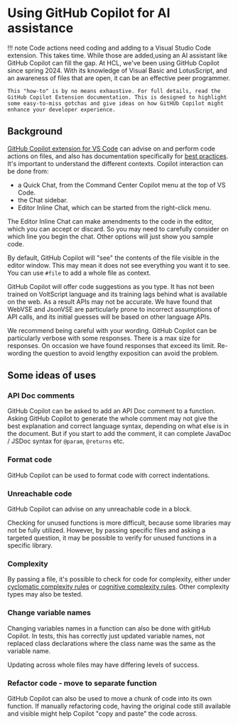 # Using GitHub Copilot for AI assistance

!!! note
    Code actions need coding and adding to a Visual Studio Code extension. This takes time. While those are added,using an AI assistant like GitHub Copilot can fill the gap. At HCL, we've been using GitHub Copilot since spring 2024. With its knowledge of Visual Basic and LotusScript, and an awareness of files that are open, it can be an effective peer programmer.

    This "how-to" is by no means exhaustive. For full details, read the GitHub Copilot Extension documentation. This is designed to highlight some easy-to-miss gotchas and give ideas on how GitHUb Copilot might enhance your developer experience.

## Background

[GitHub Copilot extension for VS Code](https://code.visualstudio.com/docs/copilot/overview) can advise on and perform code actions on files, and also has documentation specifically for [best practices](https://code.visualstudio.com/docs/copilot/prompt-crafting). It's important to understand the different contexts. Copilot interaction can be done from:

- a Quick Chat, from the Command Center Copilot menu at the top of VS Code.
- the Chat sidebar.
- Editor Inline Chat, which can be started from the right-click menu.

The Editor Inline Chat can make amendments to the code in the editor, which you can accept or discard. So you may need to carefully consider on which line you begin the chat. Other options will just show you sample code.

By default, GitHub Copilot will "see" the contents of the file visible in the editor window. This may mean it does not see everything you want it to see. You can use `#file` to add a whole file as context.

GitHub Copilot will offer code suggestions as you type. It has not been trained on VoltScript language and its training lags behind what is available on the web. As a result APIs may not be accurate. We have found that WebVSE and JsonVSE are particularly prone to incorrect assumptions of API calls, and its initial guesses will be based on other language APIs.

We recommend being careful with your wording. GitHub Copilot can be particularly verbose with some responses. There is a max size for responses. On occasion we have found responses that exceed its limit. Re-wording the question to avoid lengthy exposition can avoid the problem.

## Some ideas of uses

### API Doc comments

GitHub Copilot can be asked to add an API Doc comment to a function. Asking GitHub Copilot to generate the whole comment may not give the best explanation and correct language syntax, depending on what else is in the document. But if you start to add the comment, it can complete JavaDoc / JSDoc syntax for `@param`, `@returns` etc.

### Format code

GitHub Copilot can be used to format code with correct indentations.

### Unreachable code

GitHub Copilot can advise on any unreachable code in a block.

Checking for unused functions is more difficult, because some libraries may not be fully utilized. However, by passing specific files and asking a targeted question, it may be possible to verify for unused functions in a specific library.

### Complexity

By passing a file, it's possible to check for code for complexity, either under [cyclomatic complexity rules](https://en.wikipedia.org/wiki/Cyclomatic_complexity) or [cognitive complexity rules](https://en.wikipedia.org/wiki/Cognitive_complexity#In_computer_science). Other complexity types may also be tested.

### Change variable names

Changing variables names in a function can also be done with gitHub Copilot. In tests, this has correctly just updated variable names, not replaced class declarations where the class name was the same as the variable name.

Updating across whole files may have differing levels of success.

### Refactor code - move to separate function

GitHub Copilot can also be used to move a chunk of code into its own function. If manually refactoring code, having the original code still available and visible might help Copilot "copy and paste" the code across.
